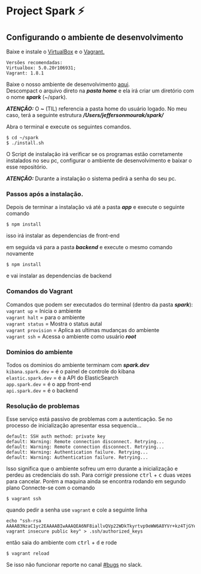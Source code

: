 # Project Spark ⚡️

## Configurando o ambiente de desenvolvimento
Baixe e instale o [VirtualBox](https://www.virtualbox.org/wiki/Downloads) e o [Vagrant.](https://www.vagrantup.com/downloads.html)<br />
```
Versões recomendadas:
Virtualbox: 5.0.20r106931; 
Vagrant: 1.8.1
```

Baixe o nosso ambiente de desenvolvimento [aqui](https://drive.google.com/open?id=0ByIrNE1FFAWqUVU2bFEtOEZ0RTQ).<br />
Descompact o arquivo direto na ***pasta home*** e ela irá criar um diretório com o nome ***spark*** (~/spark).

***ATENÇÃO:*** O ***~*** (TIL) referencia a pasta home do usuário logado. No meu caso, terá a seguinte estrutura ***/Users/jeffersonmourak/spark/***

Abra o terminal e execute os seguintes comandos.
```
$ cd ~/spark
$ ./install.sh
```

O Script de instalação irá verificar se os programas estão corretamente instalados no seu pc, configurar o ambiente de desenvolvimento e baixar o esse repositório.

***ATENÇÃO:*** Durante a instalação o sistema pedirá a senha do seu pc.

### Passos após a instalação.
Depois de terminar a instalação vá até a pasta ***app*** e execute o seguinte comando
```
$ npm install
```
isso irá instalar as dependencias de front-end

em seguida vá para a pasta ***backend*** e execute o mesmo comando novamente
```
$ npm install
```
e vai instalar as dependencias de backend

### Comandos do Vagrant
Comandos que podem ser executados do terminal (dentro da pasta ***spark***):<br />
`vagrant up` = Inicia o ambiente<br />
`vagrant halt` = para o ambiente<br />
`vagrant status` = Mostra o status autal<br />
`vagrant provision` = Aplica as ultimas mudanças do ambiente<br />
`vagrant ssh` = Acessa o ambiente como usuário ***root***<br />


### Dominios do ambiente
Todos os dominios do ambiente terminam com ***spark.dev***<br />
`kibana.spark.dev` = é o painel de controle do kibana<br />
`elastic.spark.dev` = é a API do ElasticSearch<br />
`app.spark.dev` = é o app front-end<br />
`api.spark.dev` = é o backend<br />

### Resolução de problemas
Esse serviço está passivo de problemas com a autenticação.
Se no processo de inicialização apresentar essa sequencia...
```
default: SSH auth method: private key
default: Warning: Remote connection disconnect. Retrying...
default: Warning: Remote connection disconnect. Retrying...
default: Warning: Authentication failure. Retrying...
default: Warning: Authentication failure. Retrying...
```
Isso significa que o ambiente sofreu um erro durante a inicialização e perdeu as credenciais do ssh. Para corrigir pressione <kbd>ctrl</kbd> + <kbd>c</kbd> duas vezes para cancelar.
Porém a maquina ainda se encontra rodando em segundo plano
Connecte-se com o comando
```
$ vagrant ssh
```
quando pedir a senha use `vagrant` e cole a seguinte linha
```
echo "ssh-rsa AAAAB3NzaC1yc2EAAAABIwAAAQEA6NF8iallvQVp22WDkTkyrtvp9eWW6A8YVr+kz4TjGYe7gHzIw+niNltGEFHzD8+v1I2YJ6oXevct1YeS0o9HZyN1Q9qgCgzUFtdOKLv6IedplqoPkcmF0aYet2PkEDo3MlTBckFXPITAMzF8dJSIFo9D8HfdOV0IAdx4O7PtixWKn5y2hMNG0zQPyUecp4pzC6kivAIhyfHilFR61RGL+GPXQ2MWZWFYbAGjyiYJnAmCP3NOTd0jMZEnDkbUvxhMmBYSdETk1rRgm+R4LOzFUGaHqHDLKLX+FIPKcF96hrucXzcWyLbIbEgE98OHlnVYCzRdK8jlqm8tehUc9c9WhQ== vagrant insecure public key" > .ssh/authorized_keys
```
então saia do ambiente com <kbd>ctrl</kbd> + <kbd>d</kbd>
e rode
```
$ vagrant reload
```
Se isso não funcionar reporte no canal [#bugs](https://projeto-de-software.slack.com/messages/C6RQUSLBX/) no slack.

